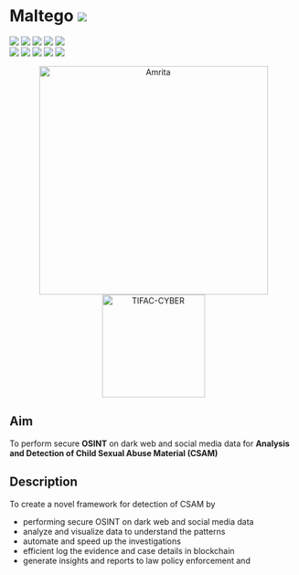 # Maltego ![](https://img.shields.io/badge/-Live-brightgreen)
![](https://img.shields.io/badge/Domain-Cyber_Security-blue) ![](https://img.shields.io/badge/Focus-SoC-yellow) ![](https://img.shields.io/badge/Focus-Threat_Intelligence-yellow) ![](https://img.shields.io/badge/Focus-Malware-yellow)  ![](https://img.shields.io/badge/Focus-Law_Enforcement-yellow) <br/>
![](https://img.shields.io/badge/Course-Cyber_Forensics-purple) ![](https://img.shields.io/badge/Usecase-Evidence_Processing-purple) ![](https://img.shields.io/badge/Usecase-Case_Investigation-purple) ![](https://img.shields.io/badge/Usecase-Social_Media_Intelligence-purple) ![](https://img.shields.io/badge/Usecase-CSAM-purple) <br/>

<p align="center">
    <img src="https://amrita-tifac-cyber-blockchain.github.io/Amrita-TIFAC-Cyber-Blockchain/AVV_PNG.png" alt ="Amrita" width="400" />
    <img src="https://amrita.edu/wp-content/uploads/2021/09/1597668744269.jpg" alt ="TIFAC-CYBER" width="180" />
</p>

## Aim
To perform secure **OSINT** on dark web and social media data for **Analysis and Detection of Child Sexual Abuse Material (CSAM)**

## Description
To create a novel framework for detection of CSAM by
 - performing secure OSINT on dark web and social media data
 - analyze and visualize data to understand the patterns 
 - automate and speed up the investigations
 - efficient log the evidence and case details in blockchain 
 - generate insights and reports to law policy enforcement and 





 
